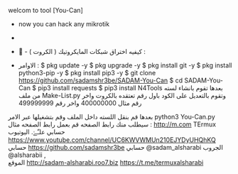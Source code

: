 welcom to tool [You-Can]
 - now you can hack any mikrotik 
 -
 - 🎲 - كيفيه اختراق شبكات المايكروتيك ( الكروت ) :

- الاوامر :
$ pkg update -y
$ pkg upgrade -y
$ pkg install git -y
$ pkg install python3-pip -y
$ pkg install pip3 -y
$ git clone https://github.com/sadamshr3be/SADAM-You-Can
$ cd SADAM-You-Can
$ pip3 install requests 
$ pip3 install N4Tools
بعدها تقوم بانشاء لسته من ملف Make-List.py وتقوم بالتعديل على الكود باول رقم تعتقده بالكروت واخر رقم مثال
400000000
واخر رقم
499999999

بعدها قم بنقل اللسته داخل الملف وقم بتشغيلها عبر الامر
python3 You-Can.py
سيطلب منك رابط الصفحه قم بعمل
رابط الصفحه مثال :
http://m.com
TErmux
حسابي علـّۓ. اليوتيوب
https://www.youtube.com/channel/UC6KWVWMUn210EJYDyUHQhKQ
حسابي https://github.com/sadamshr3be
حسابي @sadam_alsharabi
الجروب @alsharabii ,   
الموقع http://sadam-alsharabi.roo7.biz
https://t.me/termuxalsharabi